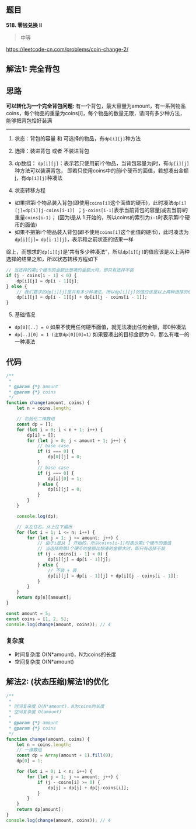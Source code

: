 ## 题目
**518. 零钱兑换 II**
>中等

https://leetcode-cn.com/problems/coin-change-2/

## 解法1: 完全背包
## 思路
**可以转化为一个完全背包问题:**
有一个背包，最大容量为amount，有一系列物品coins，每个物品的重量为coins[i]，每个物品的数量无限，请问有多少种方法，能够把背包恰好装满

---

1. 状态：背包的容量 和 可选择的物品，有`dp[i][j]`种方法
2. 选择：装进背包 或者 不装进背包
3. dp数组：
`dp[i][j]`：表示若只使用前i个物品，当背包容量为j时，有`dp[i][j]`种方法可以装满背包，
即若只使用coins中的前i个硬币的面值，若想凑出金额j，有`dp[i][j]`种凑法

4. 状态转移方程
* 如果把第i个物品装入背包(即使用`coins[i]`这个面值的硬币)，此时凑法`dp[i][j]=dp[i][j-coins[i-1]] `；`j-coins[i-1]`表示当前背包的容量j减去当前i的重量`coins[i-1]`；
(因为i是从 1 开始的，所以coins的索引为`i-1`时表示第i个硬币的面值)
* 如果不把第i个物品装入背包(即不使用`coins[i]`这个面值的硬币)，此时凑法为`dp[i][j]= dp[i-1][j]`，表示和之前状态的结果一样

综上，而想求的`dp[i][j]`是'共有多少种凑法”，所以`dp[i][j]`的值应该是以上两种选择的结果之和，所以状态转移方程如下
```javascript
// 当选择的第i个硬币的金额比想凑的金额大时，即只有选择不装
if (j - coins[i - 1] < 0) {
    dp[i][j] = dp[i - 1][j];
} else {
    // 我们要求的dp[i][j]是共有多少种凑法，所以dp[i][j]的值应该是以上两种选择的结果之和，dp[i][j] = 不装 + 装
    dp[i][j] = dp[i - 1][j] + dp[i][j - coins[i - 1]];
}

```

5. 基础情况
* `dp[0][..] = 0` 如果不使用任何硬币面值，就无法凑出任何金额，即0种凑法
* `dp[..][0] = 1 (注意dp[0][0]=1)` 如果要凑出的目标金额为 0，那么有唯一的一种凑法

## 代码
```javascript
/**
 * 
 * @param {*} amount 
 * @param {*} coins 
 */
function change(amount, coins) {
    let n = coins.length;

    // 初始化二维数组
    const dp = [];
    for (let i = 0; i < n + 1; i++) {
        dp[i] = [];
        for (let j = 0; j < amount + 1; j++) {
            // base case
            if (i === 0) {
                dp[0][j] = 0;
            }
            // base case
            if (j === 0) {
                dp[i][0] = 1;
            } else {
                dp[i][j] = 0;
            }
        }
    }

    console.log(dp);

    // 从左往右，从上往下遍历
    for (let i = 1; i <= n; i++) {
        for (let j = 1; j <= amount; j++) {
            // 由于i是从 1 开始的，所以coins[i-1]时表示第i个硬币的面值
            // 当选择的第i个硬币的金额比想凑的金额大时，即只有选择不装
            if (j - coins[i - 1] < 0) {
                dp[i][j] = dp[i - 1][j];
            } else {
                // 不装 + 装
                dp[i][j] = dp[i - 1][j] + dp[i][j - coins[i - 1]];
            }
        }
    }
    return dp[n][amount];
}

const amount = 5;
const coins = [1, 2, 5];
console.log(change(amount, coins)); // 4
```
### 复杂度
 * 时间复杂度 O(N*amount)，N为coins的长度
 * 空间复杂度 O(N*amount)



## 解法2: (状态压缩)解法1的优化
```javascript
/**
 * 
 * 时间复杂度 O(N*amount)，N为coins的长度
 * 空间复杂度 O(amount)
 * 
 * @param {*} amount 
 * @param {*} coins 
 */
function change(amount, coins) {
    let n = coins.length;
    // 一维数组
    const dp = Array(amount + 1).fill(0);
    dp[0] = 1;

    for (let i = 0; i < n; i++) {
        for (let j = 1; j <= amount; j++) {
            if (j - coins[i] >= 0) {
                dp[j] = dp[j] + dp[j-coins[i]];
            }
        }
    }
    return dp[amount];
}
console.log(change(amount, coins)); // 4

```